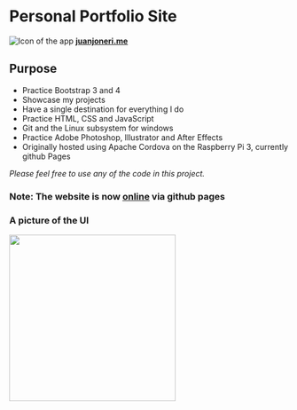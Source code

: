 # Personal Portfolio Site
![Icon of the app](http://juanjoneri.me/img/IconSite.png)
[**juanjoneri.me**](http://www.juanjoneri.me)
## Purpose
* Practice Bootstrap 3 and 4
* Showcase my projects
* Have a single destination for everything I do
* Practice HTML, CSS and JavaScript
* Git and the Linux subsystem for windows
* Practice Adobe Photoshop, Illustrator and After Effects
* Originally hosted using Apache Cordova on the Raspberry Pi 3, currently github Pages

*Please feel free to use any of the code in this project.*
### Note: The website is now [online](http://www.juanjoneri.me) via github pages

### A picture of the UI
<img src="http://juanjoneri.me/img/screen.png" width="300" />
